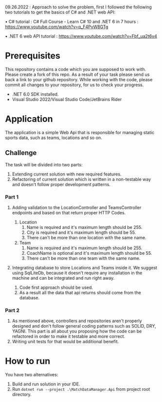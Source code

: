 09.26.2022 : Approach to solve the problem,
first I followed the following two tutorials to get the basics of C# and .NET web API:

• C# tutorial : C# Full Course - Learn C# 10 and .NET 6 in 7 hours : https://www.youtube.com/watch?v=q_F4PyW8GTg

• .NET 6 web API tutorial : https://www.youtube.com/watch?v=Fbf_ua2t6v4


# Prerequisites

This repository contains a code which you are supposed to work with. Please create a fork of this repo. As a result of your task please send us back a link to your github repository. While working with the code, please commit all changes to your repository, for us to check your progress.

- .NET 6.0 SDK installed.
- Visual Studio 2022/Visual Studio Code/JetBrains Rider

# Application

The application is a simple Web Api that is responsible for managing static sports data, such as teams, locations and so on.

## Challenge

The task will be divided into two parts:

1. Extending current solution with new required features.
2. Refactoring of current solution which is written in a non-testable way and doesn't follow proper development patterns.

### Part 1

1. Adding validation to the LocationController and TeamsController endpoints and based on that return proper HTTP Codes.

   1. Location
      1. Name is required and it's maximum length should be 255.
      2. City is required and it's maximum length should be 55.
      3. There can't be more than one location with the same name.
   2. Team
      1. Name is required and it's maximum length should be 255.
      2. CoachName is optional and it's maximum length should be 55.
      3. There can't be more than one team with the same name.

2. Integrating database to store Locations and Teams inside it. We suggest using SqlLiteDb, because it doesn't require any installation in the machine and can be integrated and run right away.
   1. Code first approach should be used.
   2. As a result all the data that api returns should come from the database.

### Part 2

1. As mentioned above, controllers and repositories aren't properly designed and don't follow general coding patterns such as SOLID, DRY, YAGNI. This part is all about you proposing how the code can be refactored in order to make it testable and more correct.
2. Writing unit tests for that would be additional benefit.

# How to run

You have two alternatives:

1. Build and run solution in your IDE.
2. Run `dotnet run --project .\MatchDataManager.Api` from project root directory.
